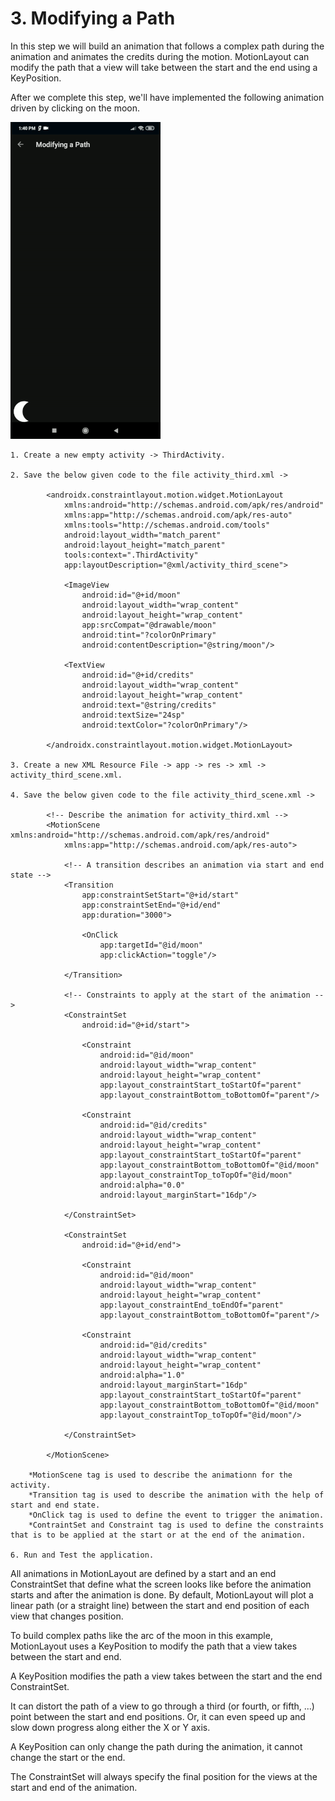 # 3. Modifying a Path

In this step we will build an animation that follows a complex path during the animation and animates the credits during the motion. MotionLayout can modify the path that a view will take between the start and the end using a KeyPosition.

After we complete this step, we'll have implemented the following animation driven by clicking on the moon.

[![Modifying a Path](https://github.com/Vaibhav4697/AndroidUserInterface/blob/master/animations/animation_3.gif)](https://github.com/Vaibhav4697/AndroidUserInterface/blob/master/documentation/3.%20Modifying%20a%20Path.md#3-modifying-a-path)

	1. Create a new empty activity -> ThirdActivity.
	
	2. Save the below given code to the file activity_third.xml ->
	
			<androidx.constraintlayout.motion.widget.MotionLayout
				xmlns:android="http://schemas.android.com/apk/res/android"
				xmlns:app="http://schemas.android.com/apk/res-auto"
				xmlns:tools="http://schemas.android.com/tools"
				android:layout_width="match_parent"
				android:layout_height="match_parent"
				tools:context=".ThirdActivity"
				app:layoutDescription="@xml/activity_third_scene">

				<ImageView
					android:id="@+id/moon"
					android:layout_width="wrap_content"
					android:layout_height="wrap_content"
					app:srcCompat="@drawable/moon"
					android:tint="?colorOnPrimary"
					android:contentDescription="@string/moon"/>

				<TextView
					android:id="@+id/credits"
					android:layout_width="wrap_content"
					android:layout_height="wrap_content"
					android:text="@string/credits"
					android:textSize="24sp"
					android:textColor="?colorOnPrimary"/>

			</androidx.constraintlayout.motion.widget.MotionLayout>
	
	3. Create a new XML Resource File -> app -> res -> xml -> activity_third_scene.xml.
	
	4. Save the below given code to the file activity_third_scene.xml ->
	
			<!-- Describe the animation for activity_third.xml -->
			<MotionScene xmlns:android="http://schemas.android.com/apk/res/android"
				xmlns:app="http://schemas.android.com/apk/res-auto">

				<!-- A transition describes an animation via start and end state -->
				<Transition
					app:constraintSetStart="@+id/start"
					app:constraintSetEnd="@+id/end"
					app:duration="3000">

					<OnClick
						app:targetId="@id/moon"
						app:clickAction="toggle"/>

				</Transition>

				<!-- Constraints to apply at the start of the animation -->
				<ConstraintSet
					android:id="@+id/start">

					<Constraint
						android:id="@id/moon"
						android:layout_width="wrap_content"
						android:layout_height="wrap_content"
						app:layout_constraintStart_toStartOf="parent"
						app:layout_constraintBottom_toBottomOf="parent"/>

					<Constraint
						android:id="@id/credits"
						android:layout_width="wrap_content"
						android:layout_height="wrap_content"
						app:layout_constraintStart_toStartOf="parent"
						app:layout_constraintBottom_toBottomOf="@id/moon"
						app:layout_constraintTop_toTopOf="@id/moon"
						android:alpha="0.0"
						android:layout_marginStart="16dp"/>

				</ConstraintSet>

				<ConstraintSet
					android:id="@+id/end">

					<Constraint
						android:id="@id/moon"
						android:layout_width="wrap_content"
						android:layout_height="wrap_content"
						app:layout_constraintEnd_toEndOf="parent"
						app:layout_constraintBottom_toBottomOf="parent"/>

					<Constraint
						android:id="@id/credits"
						android:layout_width="wrap_content"
						android:layout_height="wrap_content"
						android:alpha="1.0"
						android:layout_marginStart="16dp"
						app:layout_constraintStart_toStartOf="parent"
						app:layout_constraintBottom_toBottomOf="@id/moon"
						app:layout_constraintTop_toTopOf="@id/moon"/>

				</ConstraintSet>

			</MotionScene>
			
		*MotionScene tag is used to describe the animationn for the activity.
		*Transition tag is used to describe the animation with the help of start and end state.
		*OnClick tag is used to define the event to trigger the animation.
		*ContraintSet and Constraint tag is used to define the constraints that is to be applied at the start or at the end of the animation.

	6. Run and Test the application.


All animations in MotionLayout are defined by a start and an end ConstraintSet that define what the screen looks like before the animation starts and after the animation is done. By default, MotionLayout will plot a linear path (or a straight line) between the start and end position of each view that changes position.

To build complex paths like the arc of the moon in this example, MotionLayout uses a KeyPosition to modify the path that a view takes between the start and end.

A KeyPosition modifies the path a view takes between the start and the end ConstraintSet.

It can distort the path of a view to go through a third (or fourth, or fifth, ...) point between the start and end positions. Or, it can even speed up and slow down progress along either the X or Y axis.

A KeyPosition can only change the path during the animation, it cannot change the start or the end.

The ConstraintSet will always specify the final position for the views at the start and end of the animation.